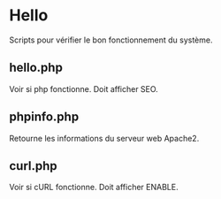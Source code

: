 # Hello
Scripts pour vérifier le bon fonctionnement du système.

## hello.php
Voir si php fonctionne. Doit afficher SEO.

## phpinfo.php
Retourne les informations du serveur web Apache2.

## curl.php
Voir si cURL fonctionne. Doit afficher ENABLE.
